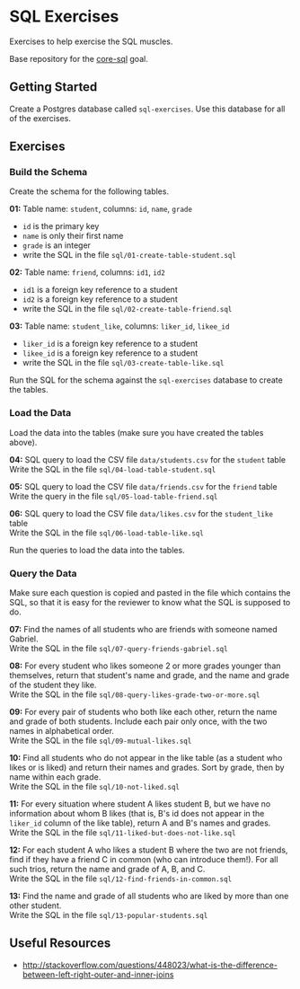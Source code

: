 # SQL Exercises

Exercises to help exercise the SQL muscles.

Base repository for the [core-sql](http://jsdev.learnersguild.org/goals/178) goal.

## Getting Started

Create a Postgres database called `sql-exercises`. Use this database for all of the exercises.

## Exercises

### Build the Schema

Create the schema for the following tables.

**01:** Table name: `student`, columns: `id`, `name`, `grade`
- `id` is the primary key
- `name` is only their first name
- `grade` is an integer
- write the SQL in the file `sql/01-create-table-student.sql`

**02:** Table name: `friend`, columns: `id1`, `id2`
- `id1` is a foreign key reference to a student
- `id2` is a foreign key reference to a student
- write the SQL in the file `sql/02-create-table-friend.sql`

**03:** Table name: `student_like`, columns: `liker_id`, `likee_id`
- `liker_id` is a foreign key reference to a student
- `likee_id` is a foreign key reference to a student
- write the SQL in the file `sql/03-create-table-like.sql`

Run the SQL for the schema against the `sql-exercises` database to create the tables.

### Load the Data

Load the data into the tables (make sure you have created the tables above).

**04:** SQL query to load the CSV file `data/students.csv` for the `student` table
<br>Write the SQL in the file `sql/04-load-table-student.sql`

**05:** SQL query to load the CSV file `data/friends.csv` for the `friend` table
<br>Write the query in the file `sql/05-load-table-friend.sql`

**06:** SQL query to load the CSV file `data/likes.csv` for the `student_like` table
<br>Write the SQL in the file `sql/06-load-table-like.sql`

Run the queries to load the data into the tables.

### Query the Data

Make sure each question is copied and pasted in the file which contains the SQL, so that it is easy for the reviewer to know what the SQL is supposed to do.

**07:** Find the names of all students who are friends with someone named Gabriel.
<br>Write the SQL in the file `sql/07-query-friends-gabriel.sql`

**08:** For every student who likes someone 2 or more grades younger than themselves, return that student's name and grade, and the name and grade of the student they like.
<br>Write the SQL in the file `sql/08-query-likes-grade-two-or-more.sql`

**09:** For every pair of students who both like each other, return the name and grade of both students. Include each pair only once, with the two names in alphabetical order.
<br>Write the SQL in the file `sql/09-mutual-likes.sql`

**10:** Find all students who do not appear in the like table (as a student who likes or is liked) and return their names and grades. Sort by grade, then by name within each grade.
<br>Write the SQL in the file `sql/10-not-liked.sql`

**11:** For every situation where student A likes student B, but we have no information about whom B likes (that is, B's id does not appear in the `liker_id` column of the like table), return A and B's names and grades.
<br>Write the SQL in the file `sql/11-liked-but-does-not-like.sql`

**12:** For each student A who likes a student B where the two are not friends, find if they have a friend C in common (who can introduce them!). For all such trios, return the name and grade of A, B, and C.
<br>Write the SQL in the file `sql/12-find-friends-in-common.sql`

**13:** Find the name and grade of all students who are liked by more than one other student.
<br>Write the SQL in the file `sql/13-popular-students.sql`

## Useful Resources
- http://stackoverflow.com/questions/448023/what-is-the-difference-between-left-right-outer-and-inner-joins
